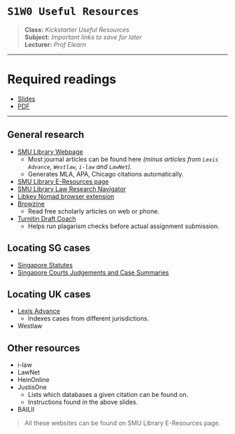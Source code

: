 # `S1W0 Useful Resources`

> **Class:** *Kickstarter Useful Resources*  
> **Subject:** *Important links to save for later*  
> **Lecturer:** *Prof Elearn*  

---

# Required readings

* [Slides](locatingUKCases.pdf)
* [PDF](resourcesRepository.pdf)

---

## General research

* [SMU Library Webpage](https://library.smu.edu.sg/)
    * Most journal articles can be found here *(minus articles from `Lexis Advance`, `Westlaw`, `i-law` and `LawNet`).*
    * Generates MLA, APA, Chicago citations automatically.
* [SMU Library E-Resources page](http://libproxy.smu.edu.sg/menu)
* [SMU Library Law Research Navigator](https://researchguides.smu.edu.sg/LAW)
* [Libkey Nomad browser extension](https://addons.mozilla.org/en-US/firefox/addon/libkey-nomad/)
* [Browzine](https://browzine.com/)
    * Read free scholarly articles on web or phone.
* [Turnitin Draft Coach](https://www.turnitin.com/products/features/draft-coach)
    * Helps run plagarism checks before actual assignment submission.

## Locating SG cases

* [Singapore Statutes](https://sso.agc.gov.sg/)
* [Singapore Courts Judgements and Case Summaries](https://www.judiciary.gov.sg/)

## Locating UK cases

* [Lexis Advance](https://researchguides.smu.edu.sg/lexisadvance)
    * Indexes cases from different jurisdictions.
* Westlaw

## Other resources 

* i-law
* LawNet
* HeinOnline
* JustisOne
    * Lists which databases a given citation can be found on.
    * Instructions found in the above slides.
* BAILII

> All these websites can be found on SMU Library E-Resources page.
